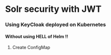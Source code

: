 # Solr security with JWT
### Using KeyCloak deployed on Kubernetes
#### __Without using HELL of Helm !!__

1. Create ConfigMap
```shell script

```
